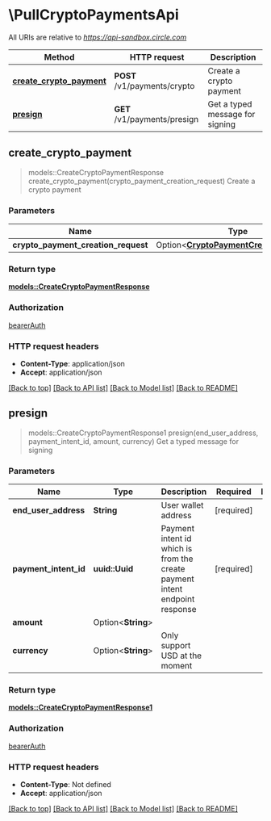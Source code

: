 # \PullCryptoPaymentsApi

All URIs are relative to *https://api-sandbox.circle.com*

Method | HTTP request | Description
------------- | ------------- | -------------
[**create_crypto_payment**](PullCryptoPaymentsApi.md#create_crypto_payment) | **POST** /v1/payments/crypto | Create a crypto payment
[**presign**](PullCryptoPaymentsApi.md#presign) | **GET** /v1/payments/presign | Get a typed message for signing



## create_crypto_payment

> models::CreateCryptoPaymentResponse create_crypto_payment(crypto_payment_creation_request)
Create a crypto payment

### Parameters


Name | Type | Description  | Required | Notes
------------- | ------------- | ------------- | ------------- | -------------
**crypto_payment_creation_request** | Option<[**CryptoPaymentCreationRequest**](CryptoPaymentCreationRequest.md)> |  |  |

### Return type

[**models::CreateCryptoPaymentResponse**](CreateCryptoPaymentResponse.md)

### Authorization

[bearerAuth](../README.md#bearerAuth)

### HTTP request headers

- **Content-Type**: application/json
- **Accept**: application/json

[[Back to top]](#) [[Back to API list]](../README.md#documentation-for-api-endpoints) [[Back to Model list]](../README.md#documentation-for-models) [[Back to README]](../README.md)


## presign

> models::CreateCryptoPaymentResponse1 presign(end_user_address, payment_intent_id, amount, currency)
Get a typed message for signing

### Parameters


Name | Type | Description  | Required | Notes
------------- | ------------- | ------------- | ------------- | -------------
**end_user_address** | **String** | User wallet address | [required] |
**payment_intent_id** | **uuid::Uuid** | Payment intent id which is from the create payment intent endpoint response | [required] |
**amount** | Option<**String**> |  |  |
**currency** | Option<**String**> | Only support USD at the moment |  |

### Return type

[**models::CreateCryptoPaymentResponse1**](CreateCryptoPaymentResponse_1.md)

### Authorization

[bearerAuth](../README.md#bearerAuth)

### HTTP request headers

- **Content-Type**: Not defined
- **Accept**: application/json

[[Back to top]](#) [[Back to API list]](../README.md#documentation-for-api-endpoints) [[Back to Model list]](../README.md#documentation-for-models) [[Back to README]](../README.md)

